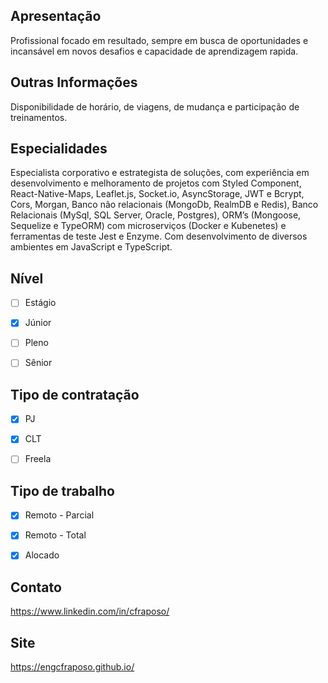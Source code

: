 <!--
  ============================
  ATENÇÃO:
  1) Remova os comentários HTML abaixo e preencha com os seus dados.

  2) Não divulgue aqui seu e-mail pessoal e telefone, pois as informações
  abaixo são públicas. Deixe apenas o seu Linkedin para que as empresas
  possam entrar em contato.

  3) Para as opções com checkbox (múltipla escolha), mantenha a marcação
  que está nos comentários, e apenas marque um "x" na sua escolha.

  As opções com checkbox estão assim:

  - [ ] Opção 1
  - [x] Opção 2
  - [ ] Opção 3

  Veja que "Opção 2" está "selecionada", pois tem um "x" dentro dos colchetes.
  As outras opções não selecionadas ficam apenas com um espaço dentro dos
  colchetes.
  
  IMPORTANTE: Na opção selecionada, o "x" deve ser minúsculo, e não deve ter
  espaços em branco dentro do colchetes. Ele precisa ficar exatamente assim: [x]
  Para as outras opções não marcadas, deixe um espaço em branco no colchete, assim: [ ]
  Para visualizar se está tudo correto, antes de publicar seu perfil, clique na 
  aba "Preview".

  4) Não esqueça de colocar cidade/estado no título, seguindo o padrão:
  [São Paulo/SP] Maria Joaquina
  ============================
-->

## Apresentação

Profissional focado em resultado, sempre em busca de oportunidades e incansável em novos desafios e capacidade de aprendizagem rapida.

## Outras Informações

Disponibilidade de horário, de viagens, de mudança e participação de treinamentos.

## Especialidades

<!-- Coloque suas especialidades na ordem da mais experiente para a menos experiente colocando o grau de vivência quando relevante. Veja exemplo abaixo.-->

Especialista corporativo e estrategista de soluções, com experiência em desenvolvimento e melhoramento de projetos com Styled Component, React-Native-Maps, Leaflet.js, Socket.io, AsyncStorage, JWT e Bcrypt, Cors, Morgan, Banco não relacionais (MongoDb, RealmDB e Redis), Banco Relacionais (MySql, SQL Server, Oracle, Postgres), ORM’s (Mongoose, Sequelize e TypeORM) com microserviços (Docker e Kubenetes) e ferramentas de teste Jest e Enzyme. Com desenvolvimento de diversos ambientes em JavaScript e TypeScript.

## Nível

- [ ] Estágio
- [x] Júnior
- [ ] Pleno
- [ ] Sênior


## Tipo de contratação


- [x] PJ
- [x] CLT
- [ ] Freela


## Tipo de trabalho


- [x] Remoto - Parcial
- [x] Remoto - Total
- [x] Alocado


## Contato

https://www.linkedin.com/in/cfraposo/

## Site

https://engcfraposo.github.io/
